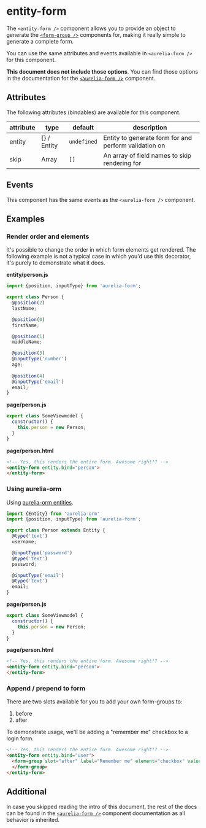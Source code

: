 # entity-form
The `<entity-form />` component allows you to provide an object to generate the [`<form-group />`](./form-group.md) components for, making it really simple to generate a complete form.

You can use the same attributes and events available in `<aurelia-form />` for this component.

**This document does not include those options**. You can find those options in the documentation for the [`<aurelia-form />`](./aurelia-form.md) component.

## Attributes

The following attributes (bindables) are available for this component.

| attribute | type | default | description |
|---|---|---|---|
| entity | {} / Entity | `undefined` | Entity to generate form for and perform validation on |
| skip | Array | `[]` | An array of field names to skip rendering for |

## Events
This component has the same events as the `<aurelia-form />` component.

## Examples

### Render order and elements
It's possible to change the order in which form elements get rendered.
The following example is not a typical case in which you'd use this decorator, it's purely to demonstrate what it does.

**entity/person.js**

```js
import {position, inputType} from 'aurelia-form';

export class Person {
  @position(2)
  lastName;

  @position(0)
  firstName;

  @position(1)
  middleName;

  @position(3)  
  @inputType('number')
  age;
  
  @position(4)
  @inputType('email')
  email;
}
```

**page/person.js**

```js
export class SomeViewmodel {
  constructor() {
    this.person = new Person;
  }
}
```

**page/person.html**

```html
<!-- Yes, this renders the entire form. Awesome right!? -->
<entity-form entity.bind="person">
</entity-form>
```

### Using aurelia-orm
Using [aurelia-orm entities](https://aurelia-orm.spoonx.org/entities.html).

```js
import {Entity} from 'aurelia-orm'
import {position, inputType} from 'aurelia-form';

export class Person extends Entity {
  @type('text')
  username;

  @inputType('password')
  @type('text')
  password;

  @inputType('email')
  @type('text')
  email;
}
```

**page/person.js**

```js
export class SomeViewmodel {
  constructor() {
    this.person = new Person;
  }
}
```

**page/person.html**

```html
<!-- Yes, this renders the entire form. Awesome right!? -->
<entity-form entity.bind="person">
</entity-form>
```

### Append / prepend to form
There are two slots available for you to add your own form-groups to:

1. before
2. after

To demonstrate usage, we'll be adding a "remember me" checkbox to a login form.

```html
<!-- Yes, this renders the entire form. Awesome right!? -->
<entity-form entity.bind="user">
  <form-group slot="after" label="Remember me" element="checkbox" value.bind="rememberMe">
  </form-group>
</entity-form>
```

## Additional
In case you skipped reading the intro of this document, the rest of the docs can be found in the [`<aurelia-form />`](./aurelia-form.md) component documentation as all behavior is inherited.

